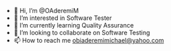 - 👋 Hi, I’m @OAderemiM
- 👀 I’m interested in Software Tester
- 🌱 I’m currently learning Quality Assurance
- 💞️ I’m looking to collaborate on Software Testing
- 📫 How to reach me obiaderemimichael@yahoo.com

<!---
OAderemiM/OAderemiM is a ✨ special ✨ repository because its `README.md` (this file) appears on your GitHub profile.
You can click the Preview link to take a look at your changes.
--->
